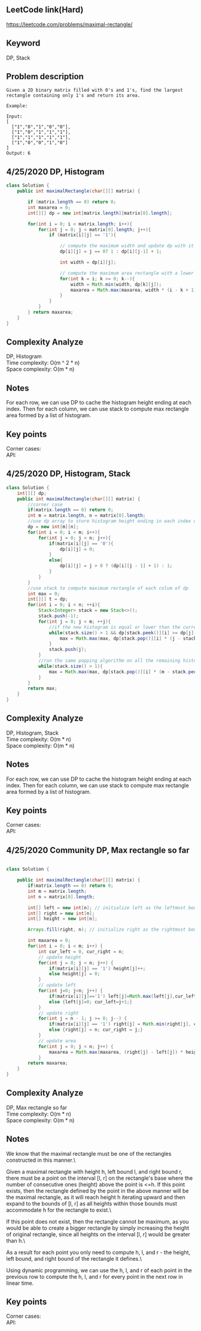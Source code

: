 ## LeetCode link(Hard)
https://leetcode.com/problems/maximal-rectangle/

## Keyword
DP, Stack

## Problem description
```
Given a 2D binary matrix filled with 0's and 1's, find the largest rectangle containing only 1's and return its area.

Example:

Input:
[
  ["1","0","1","0","0"],
  ["1","0","1","1","1"],
  ["1","1","1","1","1"],
  ["1","0","0","1","0"]
]
Output: 6
```

## 4/25/2020 DP, Histogram

```java
class Solution {
    public int maximalRectangle(char[][] matrix) {

        if (matrix.length == 0) return 0;
        int maxarea = 0;
        int[][] dp = new int[matrix.length][matrix[0].length];

        for(int i = 0; i < matrix.length; i++){
            for(int j = 0; j < matrix[0].length; j++){
                if (matrix[i][j] == '1'){

                    // compute the maximum width and update dp with it
                    dp[i][j] = j == 0? 1 : dp[i][j-1] + 1;

                    int width = dp[i][j];

                    // compute the maximum area rectangle with a lower right corner at [i, j]
                    for(int k = i; k >= 0; k--){
                        width = Math.min(width, dp[k][j]);
                        maxarea = Math.max(maxarea, width * (i - k + 1));
                    }
                }
            }
        } return maxarea;
    }
}
```

## Complexity Analyze
DP, Histogram\
Time complexity: O(m ^ 2 * n) \
Space complexity: O(m * n)

## Notes
For each row, we can use DP to cache the histogram height ending at each index. Then for each column, we can use stack to compute max rectangle area formed by a list of histogram.

## Key points
Corner cases:\
API:

## 4/25/2020 DP, Histogram, Stack

```java
class Solution {
    int[][] dp;
    public int maximalRectangle(char[][] matrix) {
        //corner case
        if(matrix.length == 0) return 0;
        int m = matrix.length, n = matrix[0].length;
        //use dp array to store histogram height ending in each index on each row
        dp = new int[m][n];
        for(int i = 0; i < m; i++){
            for(int j = 0; j < n; j++){
                if(matrix[i][j] == '0'){
                    dp[i][j] = 0;
                }
                else{
                    dp[i][j] = j > 0 ? (dp[i][j - 1] + 1) : 1;
                }
            }
        }
        //use stack to compute maximum rectangle of each colum of dp
        int max = 0;
        int[][] t = dp;
        for(int i = 0; i < n; ++i){
            Stack<Integer> stack = new Stack<>();
            stack.push(-1);
            for(int j = 0; j < m; ++j){
                //if the new histogram is equal or lower than the current top, extract a rectangle formed by the top index's height and the width difference between the second top index and the new histogram
                while(stack.size() > 1 && dp[stack.peek()][i] >= dp[j][i]){
                    max = Math.max(max, dp[stack.pop()][i] * (j - stack.peek() - 1));
                }
                stack.push(j);
            }
            //run the same popping algorithm on all the remaining histograms
            while(stack.size() > 1){
                max = Math.max(max, dp[stack.pop()][i] * (m - stack.peek() - 1));
            }
        }
        return max;
    }
}
```

## Complexity Analyze
DP, Histogram, Stack\
Time complexity: O(m * n) \
Space complexity: O(m * n)

## Notes
For each row, we can use DP to cache the histogram height ending at each index. Then for each column, we can use stack to compute max rectangle area formed by a list of histogram.

## Key points
Corner cases:\
API:

## 4/25/2020 Community DP, Max rectangle so far

```java

class Solution {

    public int maximalRectangle(char[][] matrix) {
        if(matrix.length == 0) return 0;
        int m = matrix.length;
        int n = matrix[0].length;

        int[] left = new int[n]; // initialize left as the leftmost boundary possible
        int[] right = new int[n];
        int[] height = new int[n];

        Arrays.fill(right, n); // initialize right as the rightmost boundary possible

        int maxarea = 0;
        for(int i = 0; i < m; i++) {
            int cur_left = 0, cur_right = n;
            // update height
            for(int j = 0; j < n; j++) {
                if(matrix[i][j] == '1') height[j]++;
                else height[j] = 0;
            }
            // update left
            for(int j=0; j<n; j++) {
                if(matrix[i][j]=='1') left[j]=Math.max(left[j],cur_left);
                else {left[j]=0; cur_left=j+1;}
            }
            // update right
            for(int j = n - 1; j >= 0; j--) {
                if(matrix[i][j] == '1') right[j] = Math.min(right[j], cur_right);
                else {right[j] = n; cur_right = j;}    
            }
            // update area
            for(int j = 0; j < n; j++) {
                maxarea = Math.max(maxarea, (right[j] - left[j]) * height[j]);
            }
        return maxarea;
    }
}
```

## Complexity Analyze
DP, Max rectangle so far\
Time complexity: O(m * n) \
Space complexity: O(m * n)

## Notes
We know that the maximal rectangle must be one of the rectangles constructed in this manner.\

Given a maximal rectangle with height h, left bound l, and right bound r, there must be a point on the interval [l, r] on the rectangle's base where the number of consecutive ones (height) above the point is <=h. If this point exists, then the rectangle defined by the point in the above manner will be the maximal rectangle, as it will reach height h iterating upward and then expand to the bounds of [l, r] as all heights within those bounds must accommodate h for the rectangle to exist.\

If this point does not exist, then the rectangle cannot be maximum, as you would be able to create a bigger rectangle by simply increasing the height of original rectangle, since all heights on the interval [l, r] would be greater than h.\

As a result for each point you only need to compute h, l, and r - the height, left bound, and right bound of the rectangle it defines.\

Using dynamic programming, we can use the h, l, and r of each point in the previous row to compute the h, l, and r for every point in the next row in linear time.

## Key points
Corner cases:\
API:
